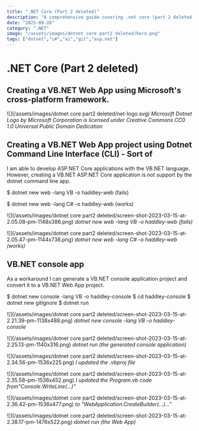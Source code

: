 ```yaml
---
title: ".NET Core (Part 2 deleted)"
description: "A comprehensive guide covering .net core (part 2 deleted)"
date: "2025-09-20"
category: ".NET"
image: "/assets/images/dotnet core part2 deleted/hero.png"
tags: ["dotnet","c#","ai","git","asp.net"]
---
```


# .NET Core (Part 2 deleted)

## Creating a VB.NET Web App using Microsoft's cross-platform framework.

![](/assets/images/dotnet core part2 deleted/net-logo.svg)
*Microsoft Dotnet Logo by Microsoft Corporation is licensed under Creative Commons CC0 1.0 Universal Public Domain Dedication*


## Creating a VB.NET Web App project using Dotnet Command Line Interface (CLI) - Sort of

I am able to develop ASP.NET Core applications with the VB.NET language. However, creating a VB.NET ASP.NET Core application is not support by the dotnet command line app.

$ dotnet new web -lang VB -o haddley-web (fails)

$ dotnet new web -lang C# -o haddley-web (works)

![](/assets/images/dotnet core part2 deleted/screen-shot-2023-03-15-at-2.05.08-pm-1148x386.png)
*dotnet new web -lang VB -o haddley-web (fails)*

![](/assets/images/dotnet core part2 deleted/screen-shot-2023-03-15-at-2.05.47-pm-1144x738.png)
*dotnet new web -lang C# -o haddley-web (works)*


## VB.NET console app

As a workaround I can generate a VB.NET console application project and convert it to a VB.NET Web App project.

$ dotnet new console -lang VB -o haddley-console
$ cd haddley-console
$ dotnet new gitignore
$ dotnet run

![](/assets/images/dotnet core part2 deleted/screen-shot-2023-03-15-at-2.21.39-pm-1138x488.png)
*dotnet new console -lang VB -o haddley-console*

![](/assets/images/dotnet core part2 deleted/screen-shot-2023-03-15-at-2.25.13-pm-1140x316.png)
*dotnet run (the generated console application)*

![](/assets/images/dotnet core part2 deleted/screen-shot-2023-03-15-at-2.34.56-pm-1536x225.png)
*I updated the .vbproj file*

![](/assets/images/dotnet core part2 deleted/screen-shot-2023-03-15-at-2.35.58-pm-1536x452.png)
*I updated the Program.vb code from"Console.WriteLine(...)"*

![](/assets/images/dotnet core part2 deleted/screen-shot-2023-03-15-at-2.36.42-pm-1536x477.png)
*to "WebApplication.CreateBuilder(...)..."*

![](/assets/images/dotnet core part2 deleted/screen-shot-2023-03-15-at-2.38.17-pm-1476x522.png)
*dotnet run (the Web App)*
